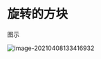 # 旋转的方块

图示

![image-20210408133416932](C:\Users\pc\AppData\Roaming\Typora\typora-user-images\image-20210408133416932.png)

